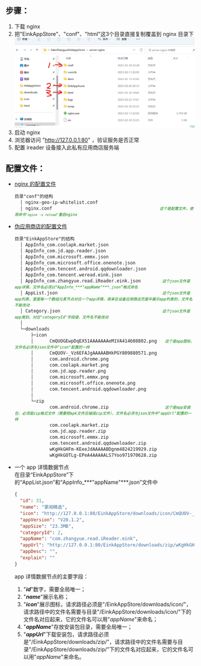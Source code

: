 ## 步骤：  
1. 下载 nginx  
2. 把"EinkAppStore"、"conf"、"html"这3个目录直接复制覆盖到 nginx 目录下  
![nginx 目录结构](/docs/jietu/nginx目录结构.png)
3. 启动 nginx  
4. 浏览器访问 "http://127.0.0.1:80" ，验证服务是否正常  
5. 配置 ireader 设备接入此私有应用商店服务端  

## 配置文件：  
- [nginx 的配置文件](/server-nginx8zyEinkAppStore/conf/)  
    <pre><code>目录"conf"的结构
    │ nginx-geo-ip-whitelist.conf
    │ nginx.conf                                        <em><font size=1 color=green>这个是配置文件，使用命令<code>"nginx -s reload"</code>重启nginx</font></em></code></pre>

- [伪应用商店的配置文件](/server-nginx8zyEinkAppStore/EinkAppStore/)  
    <pre><code>目录"EinkAppStore"的结构
    │ AppInfo_com.coolapk.market.json
    │ AppInfo_com.jd.app.reader.json
    │ AppInfo_com.microsoft.emmx.json
    │ AppInfo_com.microsoft.office.onenote.json
    │ AppInfo_com.tencent.android.qqdownloader.json
    │ AppInfo_com.tencent.weread.eink.json
    │ AppInfo_com.zhangyue.read.iReader.eink.json        <em><font size=1 color=green>这个json文件是app详情，文件名必须以“AppInfo_***"appName"***.json”格式命名</font></em>
    │ AppList.json                                       <em><font size=1 color=green>这个json文件是app列表，里面每一个数组元素节点对应一个app详情，用来在设备应用商店页面中展示app列表的，文件名不能改动</font></em>
    │ Category.json                                      <em><font size=1 color=green>这个json文件是app类别，对应"categoryId"字段值，文件名不能改动</font></em>
    │
    └─downloads
        ├─icon
        │      CmQUOGEwpDqEX51AAAAAAAeM1VA414608802.png   <em><font size=1 color=green>这个是app图标，文件名必须与json文件中"icon"配置的一样</font></em>
        │      CmQUOV-_Vz6EFAJgAAAAABHkPGY809880571.png
        │      com.android.chrome.png
        │      com.coolapk.market.png
        │      com.jd.app.reader.png
        │      com.microsoft.emmx.png
        │      com.microsoft.office.onenote.png
        │      com.tencent.android.qqdownloader.png
        │
        └─zip
               com.android.chrome.zip                     <em><font size=1 color=green>这个是app安装包，必须是zip格式文件（需要把apk文件压缩成zip文件），文件名必须与json文件中"appUrl"配置的一样</font></em>
               com.coolapk.market.zip
               com.jd.app.reader.zip
               com.microsoft.emmx.zip
               com.tencent.android.qqdownloader.zip
               wKgHkGHFm-KEeeJdAAAAABDgnm4824219929.zip
               wKgHkGOTLg-EPeA4AAAAALS7Yoo971970628.zip</code></pre>

- 一个 app 详情数据节点  
在目录“EinkAppStore”下的“AppList.json”和“AppInfo_\*\*\*"appName"\*\*\*.json”文件中
    ```json
    {
      "id": 31,
      "name": "掌阅精选",
      "icon": "http://127.0.0.1:80/EinkAppStore/downloads/icon/CmQUOV-_Vz6EFAJgAAAAABHkPGY809880571.png",
      "appVersion": "V20.1.2",
      "appSize": "23.3MB",
      "categoryId": 2,
      "appName": "com.zhangyue.read.iReader.eink",
      "appUrl": "http://127.0.0.1:80/EinkAppStore/downloads/zip/wKgHkGHFm-KEeeJdAAAAABDgnm4824219929.zip",
      "appDesc": "",
      "explain": ""
    }
    ```  
    app 详情数据节点的主要字段：  
    1. "***id***"数字，需要全局唯一；  
    2. "***name***"展示名称；  
    3. "***icon***"展示图标，请求路径必须是"/EinkAppStore/downloads/icon/"，请求路径中的文件名需要与目录"/EinkAppStore/downloads/icon/"下的文件名对应起来，它的文件名可以用"*appName*"来命名；  
    4. "***appName***"存放安装包目录，需要全局唯一；  
    5. "***appUrl***"下载安装包，请求路径必须是"/EinkAppStore/downloads/zip/"，请求路径中的文件名需要与目录"/EinkAppStore/downloads/zip/"下的文件名对应起来，它的文件名可以用"*appName*"来命名。  

